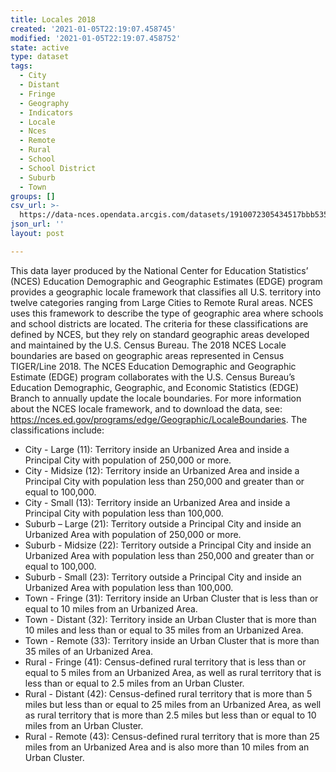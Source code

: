 ```yaml
---
title: Locales 2018
created: '2021-01-05T22:19:07.458745'
modified: '2021-01-05T22:19:07.458752'
state: active
type: dataset
tags:
  - City
  - Distant
  - Fringe
  - Geography
  - Indicators
  - Locale
  - Nces
  - Remote
  - Rural
  - School
  - School District
  - Suburb
  - Town
groups: []
csv_url: >-
  https://data-nces.opendata.arcgis.com/datasets/1910072305434517bbb53507525db777_0.csv?outSR=%7B%22latestWkid%22%3A4269%2C%22wkid%22%3A4269%7D
json_url: ''
layout: post

---
```

<div style='text-align:Left;'><p style='margin:0 0 0 0;'><span><span>This data layer produced by the National Center for Education Statistics’ (NCES) Education Demographic and Geographic Estimates (EDGE) program provides a geographic locale framework that classifies all U.S. territory into twelve categories ranging from Large Cities to Remote Rural areas. NCES uses this framework to describe the type of geographic area where schools and school districts are located. The criteria for these classifications are defined by NCES, but they rely on standard geographic areas developed and maintained by the U.S. Census Bureau. The 2018 NCES Locale boundaries are based on geographic areas represented in Census TIGER/Line 2018. The NCES Education Demographic and Geographic Estimate (EDGE) program collaborates with the U.S. Census Bureau’s Education Demographic, Geographic, and Economic Statistics (EDGE) Branch to annually update the locale boundaries. For more information about the NCES locale framework, </span></span>and to download the data, see: <a href='https://nces.ed.gov/programs/edge/Geographic/LocaleBoundaries' rel='nofollow ugc' target='_blank'>https://nces.ed.gov/programs/edge/Geographic/LocaleBoundaries</a>. The classifications include:</p><p style='margin:0 0 0 0;'></p><ul><li><span><span>City - Large (11): Territory inside an Urbanized Area and inside a Principal City with population of 250,000 or more. </span></span></li><li><span><span>City - Midsize (12): Territory inside an Urbanized Area and inside a Principal City with population less than 250,000 and greater than or equal to 100,000. </span></span></li><li><span><span>City - Small (13): Territory inside an Urbanized Area and inside a Principal City with population less than 100,000. </span></span></li><li><span><span>Suburb – Large (21): Territory outside a Principal City and inside an Urbanized Area with population of 250,000 or more. </span></span></li><li><span><span>Suburb - Midsize (22): Territory outside a Principal City and inside an Urbanized Area with population less than 250,000 and greater than or equal to 100,000. </span></span></li><li><span><span>Suburb - Small (23): Territory outside a Principal City and inside an Urbanized Area with population less than 100,000. </span></span></li><li><span><span>Town - Fringe (31): Territory inside an Urban Cluster that is less than or equal to 10 miles from an Urbanized Area. </span></span></li><li><span><span>Town - Distant (32): Territory inside an Urban Cluster that is more than 10 miles and less than or equal to 35 miles from an Urbanized Area. </span></span></li><li><span><span>Town - Remote (33): Territory inside an Urban Cluster that is more than 35 miles of an Urbanized Area. </span></span></li><li><span><span>Rural - Fringe (41): Census-defined rural territory that is less than or equal to 5 miles from an Urbanized Area, as well as rural territory that is less than or equal to 2.5 miles from an Urban Cluster. </span></span></li><li><span><span>Rural - Distant (42): Census-defined rural territory that is more than 5 miles but less than or equal to 25 miles from an Urbanized Area, as well as rural territory that is more than 2.5 miles but less than or equal to 10 miles from an Urban Cluster. </span></span></li><li><span><span>Rural - Remote (43): Census-defined rural territory that is more than 25 miles from an Urbanized Area and is also more than 10 miles from an Urban Cluster.</span></span></li></ul><p></p><p><span></span></p></div>
